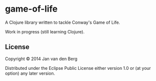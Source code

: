 # game-of-life

A Clojure library written to tackle Conway's Game of Life.

Work in progress (still learning Clojure).

## License

Copyright © 2014 Jan van den Berg

Distributed under the Eclipse Public License either version 1.0 or (at
your option) any later version.
